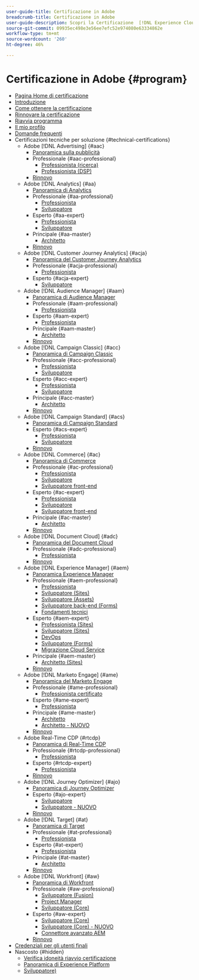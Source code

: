 ```yaml
---
user-guide-title: Certificazione in Adobe
breadcrumb-title: Certificazione in Adobe
user-guide-description: Scopri la Certificazione  [!DNL Experience Cloud]  in Adobe. Scopri cosa vuol dire ottenere una certificazione.
source-git-commit: 09935ec498e3e56ee7efc52e974080e63334862e
workflow-type: tm+mt
source-wordcount: '260'
ht-degree: 46%

---
```



# Certificazione in Adobe {#program}

+ [Pagina Home di certificazione](overview.md)
+ [Introduzione](getting-started.md)
+ [Come ottenere la certificazione](how-to-get-certified.md)
+ [Rinnovare la certificazione](renew.md)
+ [Riavvia programma](restart-program.md)
+ [Il mio profilo](my-profile.md)
+ [Domande frequenti](faq.md)
+ Certificazioni tecniche per soluzione {#technical-certifications}
   + Adobe [!DNL Advertising] {#aac}
      + [Panoramica sulla pubblicità](/help/certifications/aac/aac-overview.md)
      + Professionale {#aac-professional}
         + [Professionista (ricerca)](/help/certifications/aac/aac-search-p-business.md)
         + [Professionista (DSP)](/help/certifications/aac/aac-dsp-p-business.md)
      + [Rinnovo](/help/certifications/aac/aac-renew.md)
   + Adobe [!DNL Analytics] {#aa}
      + [Panoramica di Analytics](/help/certifications/aa/aa-overview.md)
      + Professionale {#aa-professional}
         + [Professionista](/help/certifications/aa/aa-p-business.md)
         + [Sviluppatore](/help/certifications/aa/aa-p-developer.md)
      + Esperto {#aa-expert}
         + [Professionista](/help/certifications/aa/aa-e-business.md)
         + [Sviluppatore](/help/certifications/aa/aa-e-developer.md)
      + Principale {#aa-master}
         + [Architetto](/help/certifications/aa/aa-m-architect.md)
      + [Rinnovo](/help/certifications/aa/aa-renew.md)
   + Adobe [!DNL Customer Journey Analytics] {#acja}
      + [Panoramica del Customer Journey Analytics](/help/certifications/acja/acja-overview.md)
      + Professionale {#acja-professional}
         + [Professionista](/help/certifications/acja/acja-p-business.md)
      + Esperto {#acja-expert}
         + [Sviluppatore](/help/certifications/acja/acja-e-developer.md)
   + Adobe [!DNL Audience Manager] {#aam}
      + [Panoramica di Audience Manager](/help/certifications/aam/aam-overview.md)
      + Professionale {#aam-professional}
         + [Professionista](/help/certifications/aam/aam-p-business.md)
      + Esperto {#aam-expert}
         + [Professionista](/help/certifications/aam/aam-e-business.md)
      + Principale {#aam-master}
         + [Architetto](/help/certifications/aam/aam-m-architect.md)
      + [Rinnovo](/help/certifications/aam/aam-renew.md)
   + Adobe [!DNL Campaign Classic] {#acc}
      + [Panoramica di Campaign Classic](/help/certifications/acc/acc-overview.md)
      + Professionale {#acc-professional}
         + [Professionista](/help/certifications/acc/acc-p-business.md)
         + [Sviluppatore](/help/certifications/acc/acc-p-developer.md)
      + Esperto {#acc-expert}
         + [Professionista](/help/certifications/acc/acc-e-business.md)
         + [Sviluppatore](/help/certifications/acc/acc-e-developer.md)
      + Principale {#acc-master}
         + [Architetto](/help/certifications/acc/acc-m-developer.md)
      + [Rinnovo](/help/certifications/acc/acc-renew.md)
   + Adobe [!DNL Campaign Standard] {#acs}
      + [Panoramica di Campaign Standard](/help/certifications/acs/acs-overview.md)
      + Esperto {#acs-expert}
         + [Professionista](/help/certifications/acs/acs-e-business.md)
         + [Sviluppatore](/help/certifications/acs/acs-e-developer.md)
      + [Rinnovo](/help/certifications/acs/acs-renew.md)
   + Adobe [!DNL Commerce] {#ac}
      + [Panoramica di Commerce](/help/certifications/ac/ac-overview.md)
      + Professionale {#ac-professional}
         + [Professionista](/help/certifications/ac/ac-p-business.md)
         + [Sviluppatore](/help/certifications/ac/ac-p-developer.md)
         + [Sviluppatore front-end](/help/certifications/ac/ac-p-fedeveloper0623.md)
      + Esperto {#ac-expert}
         + [Professionista](/help/certifications/ac/ac-e-business.md)
         + [Sviluppatore](/help/certifications/ac/ac-e-developer.md)
         + [Sviluppatore front-end](/help/certifications/ac/ac-e-fedeveloper0623.md)
      + Principale {#ac-master}
         + [Architetto](/help/certifications/ac/ac-m-architect.md)
      + [Rinnovo](/help/certifications/ac/ac-renew.md)
   + Adobe [!DNL Document Cloud] {#adc}
      + [Panoramica del Document Cloud](/help/certifications/adc/adc-overview.md)
      + Professionale {#adc-professional}
         + [Professionista](/help/certifications/adc/adc-p-business.md)
      + [Rinnovo](/help/certifications/adc/adc-renew.md)
   + Adobe [!DNL Experience Manager] {#aem}
      + [Panoramica Experience Manager](/help/certifications/aem/aem-overview.md)
      + Professionale {#aem-professional}
         + [Professionista](/help/certifications/aem/aem-p-business.md)
         + [Sviluppatore (Sites)](/help/certifications/aem/aem-sites-p-developer.md)
         + [Sviluppatore (Assets)](/help/certifications/aem/aem-assets-p-developer.md)
         + [Sviluppatore back-end (Forms)](/help/certifications/aem/aem-forms-p-bedeveloper.md)
         + [Fondamenti tecnici](/help/certifications/aem/aem-p-foundations.md)
      + Esperto {#aem-expert}
         + [Professionista (Sites)](/help/certifications/aem/aem-sites-e-business.md)
         + [Sviluppatore (Sites)](/help/certifications/aem/aem-sites-e-developer.md)
         + [DevOps](/help/certifications/aem/aem-devops-e-engineer.md)
         + [Sviluppatore (Forms)](/help/certifications/aem/aem-forms-e-developer.md)
         + [Migrazione Cloud Service](/help/certifications/aem/aem-cs-e-migration.md)
      + Principale {#aem-master}
         + [Architetto (Sites)](/help/certifications/aem/aem-sites-m-architect.md)
      + [Rinnovo](/help/certifications/aem/aem-renew.md)
   + Adobe [!DNL Marketo Engage] {#ame}
      + [Panoramica del Marketo Engage](/help/certifications/ame/ame-overview.md)
      + Professionale {#ame-professional}
         + [Professionista certificato](/help/certifications/ame/ame-p.md)
      + Esperto {#ame-expert}
         + [Professionista](/help/certifications/ame/ame-e-business.md)
      + Principale {#ame-master}
         + [Architetto](/help/certifications/ame/ame-m-architect.md)
         + [Architetto - NUOVO](/help/certifications/ame/ame-m-architect-23-08.md)
      + [Rinnovo](/help/certifications/ame/ame-renew.md)
   + Adobe Real-Time CDP {#rtcdp}
      + [Panoramica di Real-Time CDP](/help/certifications/rtcdp/rtcdp-overview.md)
      + Professionale {#rtcdp-professional}
         + [Professionista](/help/certifications/rtcdp/rtcdp-p-business.md)
      + Esperto {#rtcdp-expert}
         + [Professionista](/help/certifications/rtcdp/rtcdp-e-technical.md)
      + [Rinnovo](/help/certifications/rtcdp/rtcdp-renew.md)
   + Adobe [!DNL Journey Optimizer] {#ajo}
      + [Panoramica di Journey Optimizer](/help/certifications/ajo/ajo-overview.md)
      + Esperto {#ajo-expert}
         + [Sviluppatore](/help/certifications/ajo/ajo-e-developer.md)
         + [Sviluppatore - NUOVO](/help/certifications/ajo/ajo-e-developer-23-10.md)
      + [Rinnovo](/help/certifications/ajo/ajo-renew.md)
   + Adobe [!DNL Target] {#at}
      + [Panoramica di Target](/help/certifications/at/at-overview.md)
      + Professionale {#at-professional}
         + [Professionista](/help/certifications/at/at-p-business.md)
      + Esperto {#at-expert}
         + [Professionista](/help/certifications/at/at-e-business.md)
      + Principale {#at-master}
         + [Architetto](/help/certifications/at/at-m-architect0623.md)
      + [Rinnovo](/help/certifications/at/at-renew.md)
   + Adobe [!DNL Workfront] {#aw}
      + [Panoramica di Workfront](/help/certifications/aw/aw-overview.md)
      + Professionale {#aw-professional}
         + [Sviluppatore (Fusion)](/help/certifications/aw/aw-fusion-p-developer.md)
         + [Project Manager](/help/certifications/aw/aw-p-project-manager.md)
         + [Sviluppatore (Core)](/help/certifications/aw/aw-core-p-developer.md)
      + Esperto {#aw-expert}
         + [Sviluppatore (Core)](/help/certifications/aw/aw-core-e-developer.md)
         + [Sviluppatore (Core) - NUOVO](/help/certifications/aw/aw-core-e-developer-23-08.md)
         + [Connettore avanzato AEM](/help/certifications/aw/aw-aem-e-connector.md)
      + [Rinnovo](/help/certifications/aw/aw-renew.md)
+ [Credenziali per gli utenti finali](https://learning.adobe.com/certification/credentials)
+ Nascosto {#hidden}
   + [Verifica idoneità riavvio certificazione](exam-eligibility-check.md)
   + [Panoramica di Experience Platform](/help/certifications/aep/aep-overview.md)
   + [Sviluppatore)](/help/certifications/aep/aep-e-foundations.md)